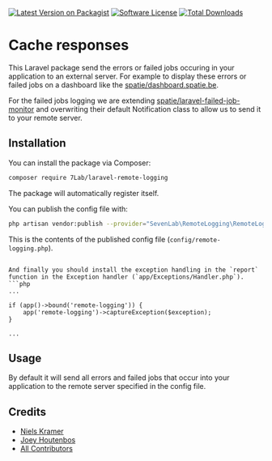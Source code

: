 [![Latest Version on Packagist](https://img.shields.io/packagist/v/7Lab/laravel-remote-logging.svg?style=flat-square)](https://packagist.org/packages/7Lab/laravel-remote-logging)
[![Software License](https://img.shields.io/badge/license-MIT-brightgreen.svg?style=flat-square)](LICENSE.md)
[![Total Downloads](https://img.shields.io/packagist/dt/7Lab/laravel-remote-logging.svg?style=flat-square)](https://packagist.org/packages/7Lab/laravel-remote-logging)

# Cache responses
This Laravel package send the errors or failed jobs occuring in your application to an external server. 
For example to display these errors or failed jobs on a dashboard like the [spatie/dashboard.spatie.be](https://github.com/spatie/dashboard.spatie.be).

For the failed jobs logging we are extending [spatie/laravel-failed-job-monitor](https://github.com/spatie/laravel-failed-job-monitor)  and overwriting their default Notification class to allow us to send it to your remote server.

## Installation
You can install the package via Composer:
```bash
composer require 7Lab/laravel-remote-logging
```

The package will automatically register itself.

You can publish the config file with:
```bash
php artisan vendor:publish --provider="SevenLab\RemoteLogging\RemoteLoggingServiceProvider"
```

This is the contents of the published config file (`config/remote-logging.php`).
```

And finally you should install the exception handling in the `report` function in the Exception handler (`app/Exceptions/Handler.php`). 
```php
...

if (app()->bound('remote-logging')) {
    app('remote-logging')->captureException($exception);
}

...
```

## Usage
By default it will send all errors and failed jobs that occur into your application to the remote server specified in the config file.


## Credits
- [Niels Kramer](https://github.com/nielskramerr)
- [Joey Houtenbos](https://github.com/JoeyHoutenbos)
- [All Contributors](https://github.com/7lab/laravel-remote-logging/contributors)